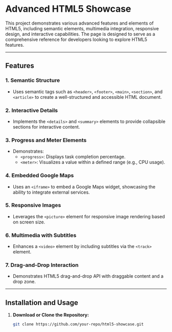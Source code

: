 # Advanced HTML5 Showcase

This project demonstrates various advanced features and elements of HTML5, including semantic elements, multimedia integration, responsive design, and interactive capabilities. The page is designed to serve as a comprehensive reference for developers looking to explore HTML5 features.

---

## Features

### 1. **Semantic Structure**
- Uses semantic tags such as `<header>`, `<footer>`, `<main>`, `<section>`, and `<article>` to create a well-structured and accessible HTML document.

### 2. **Interactive Details**
- Implements the `<details>` and `<summary>` elements to provide collapsible sections for interactive content.

### 3. **Progress and Meter Elements**
- Demonstrates:
  - `<progress>`: Displays task completion percentage.
  - `<meter>`: Visualizes a value within a defined range (e.g., CPU usage).

### 4. **Embedded Google Maps**
- Uses an `<iframe>` to embed a Google Maps widget, showcasing the ability to integrate external services.

### 5. **Responsive Images**
- Leverages the `<picture>` element for responsive image rendering based on screen size.

### 6. **Multimedia with Subtitles**
- Enhances a `<video>` element by including subtitles via the `<track>` element.

### 7. **Drag-and-Drop Interaction**
- Demonstrates HTML5 drag-and-drop API with draggable content and a drop zone.

---

## Installation and Usage

1. **Download or Clone the Repository:**
   ```bash
   git clone https://github.com/your-repo/html5-showcase.git
